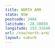 ```yaml
---
title: NORTH ARM
state: NSW
postcode: 2484
latitude: -28.38059
longitude: 153.31648
url: /nsw/north-arm/
layout: suburb
---
```

